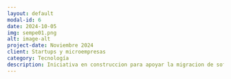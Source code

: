 ```yaml
---
layout: default
modal-id: 6
date: 2024-10-05
img: sempe01.png
alt: image-alt
project-date: Noviembre 2024
client: Startups y microempresas
category: Tecnología
description: Iniciativa en construccion para apoyar la migracion de software a infraestructuras modernas de desarrollo como CDCI que permitiran pruebas automaticas de software embebido. Esta iniciativa con experiencia internacional está enfocada principalmente a sistemas embebidos desarrollados por pequeñas (startups), microempresas y medianas empresas con falta de know-how. Para más información contáctanos a través del formulario de esta web.
---
```

